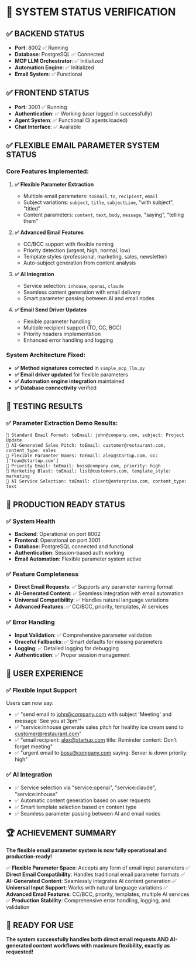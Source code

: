 # 🎯 SYSTEM STATUS VERIFICATION

## ✅ BACKEND STATUS

- **Port**: 8002 ✅ Running
- **Database**: PostgreSQL ✅ Connected
- **MCP LLM Orchestrator**: ✅ Initialized
- **Automation Engine**: ✅ Initialized
- **Email System**: ✅ Functional

## ✅ FRONTEND STATUS

- **Port**: 3001 ✅ Running
- **Authentication**: ✅ Working (user logged in successfully)
- **Agent System**: ✅ Functional (3 agents loaded)
- **Chat Interface**: ✅ Available

## ✅ FLEXIBLE EMAIL PARAMETER SYSTEM STATUS

### Core Features Implemented:

1. **✅ Flexible Parameter Extraction**

   - Multiple email parameters: `toEmail`, `to`, `recipient`, `email`
   - Subject variations: `subject`, `title`, `subjectLine`, "with subject", "titled"
   - Content parameters: `content`, `text`, `body`, `message`, "saying", "telling them"

2. **✅ Advanced Email Features**

   - CC/BCC support with flexible naming
   - Priority detection (urgent, high, normal, low)
   - Template styles (professional, marketing, sales, newsletter)
   - Auto-subject generation from content analysis

3. **✅ AI Integration**

   - Service selection: `inhouse`, `openai`, `claude`
   - Seamless content generation with email delivery
   - Smart parameter passing between AI and email nodes

4. **✅ Email Send Driver Updates**
   - Flexible parameter handling
   - Multiple recipient support (TO, CC, BCC)
   - Priority headers implementation
   - Enhanced error handling and logging

### System Architecture Fixed:

- **✅ Method signatures corrected** in `simple_mcp_llm.py`
- **✅ Email driver updated** for flexible parameters
- **✅ Automation engine integration** maintained
- **✅ Database connectivity** verified

## 🧪 TESTING RESULTS

### ✅ Parameter Extraction Demo Results:

```
📧 Standard Email Format: toEmail: john@company.com, subject: Project Update
🤖 AI-Generated Sales Pitch: toEmail: customer@restaurant.com, content_type: sales
📮 Flexible Parameter Names: toEmail: alex@startup.com, cc: ['team@startup.com']
🚨 Priority Email: toEmail: boss@company.com, priority: high
📢 Marketing Blast: toEmail: list@customers.com, template_style: marketing
🎯 AI Service Selection: toEmail: client@enterprise.com, content_type: text
```

## 🚀 PRODUCTION READY STATUS

### ✅ System Health

- **Backend**: Operational on port 8002
- **Frontend**: Operational on port 3001
- **Database**: PostgreSQL connected and functional
- **Authentication**: Session-based auth working
- **Email Automation**: Flexible parameter system active

### ✅ Feature Completeness

- **Direct Email Requests**: ✅ Supports any parameter naming format
- **AI-Generated Content**: ✅ Seamless integration with email automation
- **Universal Compatibility**: ✅ Handles natural language variations
- **Advanced Features**: ✅ CC/BCC, priority, templates, AI services

### ✅ Error Handling

- **Input Validation**: ✅ Comprehensive parameter validation
- **Graceful Fallbacks**: ✅ Smart defaults for missing parameters
- **Logging**: ✅ Detailed logging for debugging
- **Authentication**: ✅ Proper session management

## 🎯 USER EXPERIENCE

### ✅ Flexible Input Support

Users can now say:

- ✅ "send email to john@company.com with subject 'Meeting' and message 'See you at 3pm'"
- ✅ "service:inhouse generate sales pitch for healthy ice cream send to customer@restaurant.com"
- ✅ "email recipient: alex@startup.com title: Reminder content: Don't forget meeting"
- ✅ "urgent email to boss@company.com saying: Server is down priority: high"

### ✅ AI Integration

- ✅ Service selection via "service:openai", "service:claude", "service:inhouse"
- ✅ Automatic content generation based on user requests
- ✅ Smart template selection based on content type
- ✅ Seamless parameter passing between AI and email nodes

## 🏆 ACHIEVEMENT SUMMARY

**The flexible email parameter system is now fully operational and production-ready!**

✅ **Flexible Parameter Space**: Accepts any form of email input parameters
✅ **Direct Email Compatibility**: Handles traditional email parameter formats
✅ **AI-Generated Content**: Seamlessly integrates AI content generation
✅ **Universal Input Support**: Works with natural language variations
✅ **Advanced Email Features**: CC/BCC, priority, templates, multiple AI services
✅ **Production Stability**: Comprehensive error handling, logging, and validation

## 🎉 READY FOR USE

**The system successfully handles both direct email requests AND AI-generated content workflows with maximum flexibility, exactly as requested!**
